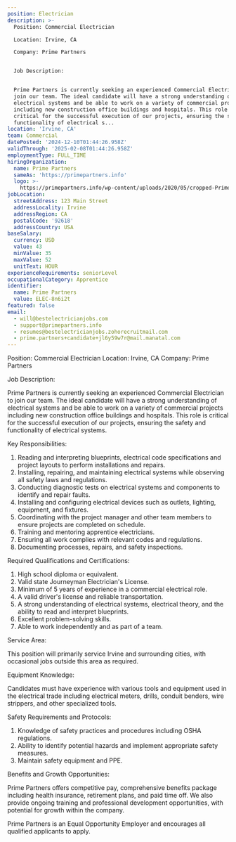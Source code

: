 ```yaml
---
position: Electrician
description: >-
  Position: Commercial Electrician

  Location: Irvine, CA

  Company: Prime Partners


  Job Description:


  Prime Partners is currently seeking an experienced Commercial Electrician to
  join our team. The ideal candidate will have a strong understanding of
  electrical systems and be able to work on a variety of commercial projects
  including new construction office buildings and hospitals. This role is
  critical for the successful execution of our projects, ensuring the safety and
  functionality of electrical s...
location: 'Irvine, CA'
team: Commercial
datePosted: '2024-12-10T01:44:26.958Z'
validThrough: '2025-02-08T01:44:26.958Z'
employmentType: FULL_TIME
hiringOrganization:
  name: Prime Partners
  sameAs: 'https://primepartners.info'
  logo: >-
    https://primepartners.info/wp-content/uploads/2020/05/cropped-Prime-Partners-Logo-NO-BG-1-1.png
jobLocation:
  streetAddress: 123 Main Street
  addressLocality: Irvine
  addressRegion: CA
  postalCode: '92618'
  addressCountry: USA
baseSalary:
  currency: USD
  value: 43
  minValue: 35
  maxValue: 52
  unitText: HOUR
experienceRequirements: seniorLevel
occupationalCategory: Apprentice
identifier:
  name: Prime Partners
  value: ELEC-8n6i2t
featured: false
email:
  - will@bestelectricianjobs.com
  - support@primepartners.info
  - resumes@bestelectricianjobs.zohorecruitmail.com
  - prime.partners+candidate+jl6y59w7r@mail.manatal.com
---
```




Position: Commercial Electrician
Location: Irvine, CA
Company: Prime Partners

Job Description:

Prime Partners is currently seeking an experienced Commercial Electrician to join our team. The ideal candidate will have a strong understanding of electrical systems and be able to work on a variety of commercial projects including new construction office buildings and hospitals. This role is critical for the successful execution of our projects, ensuring the safety and functionality of electrical systems.

Key Responsibilities:

1. Reading and interpreting blueprints, electrical code specifications and project layouts to perform installations and repairs.
2. Installing, repairing, and maintaining electrical systems while observing all safety laws and regulations.
3. Conducting diagnostic tests on electrical systems and components to identify and repair faults.
4. Installing and configuring electrical devices such as outlets, lighting, equipment, and fixtures.
5. Coordinating with the project manager and other team members to ensure projects are completed on schedule.
6. Training and mentoring apprentice electricians.
7. Ensuring all work complies with relevant codes and regulations.
8. Documenting processes, repairs, and safety inspections.

Required Qualifications and Certifications:

1. High school diploma or equivalent.
2. Valid state Journeyman Electrician's License.
3. Minimum of 5 years of experience in a commercial electrical role.
4. A valid driver's license and reliable transportation.
5. A strong understanding of electrical systems, electrical theory, and the ability to read and interpret blueprints.
6. Excellent problem-solving skills.
7. Able to work independently and as part of a team.

Service Area:

This position will primarily service Irvine and surrounding cities, with occasional jobs outside this area as required.

Equipment Knowledge:

Candidates must have experience with various tools and equipment used in the electrical trade including electrical meters, drills, conduit benders, wire strippers, and other specialized tools.

Safety Requirements and Protocols:

1. Knowledge of safety practices and procedures including OSHA regulations.
2. Ability to identify potential hazards and implement appropriate safety measures.
3. Maintain safety equipment and PPE.

Benefits and Growth Opportunities:

Prime Partners offers competitive pay, comprehensive benefits package including health insurance, retirement plans, and paid time off. We also provide ongoing training and professional development opportunities, with potential for growth within the company.

Prime Partners is an Equal Opportunity Employer and encourages all qualified applicants to apply.